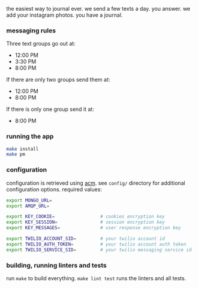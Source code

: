 the easiest way to journal ever. we send a few texts a day. you answer. we add
your instagram photos. you have a journal.

### messaging rules

Three text groups go out at:
- 12:00 PM
- 3:30 PM
- 8:00 PM

If there are only two groups send them at:
- 12:00 PM
- 8:00 PM

If there is only one group send it at:
- 8:00 PM

### running the app

```bash
make install
make pm
```

### configuration

configuration is retrieved using [acm](https://www.npmjs.com/package/acm). see
`config/` directory for additional configuration options. required values:

```bash
export MONGO_URL=
export AMQP_URL=

export KEY_COOKIE=                 # cookies encryption key
export KEY_SESSION=                # session encryption key
export KEY_MESSAGES=               # user response encryption key

export TWILIO_ACCOUNT_SID=         # your twilio account id
export TWILIO_AUTH_TOKEN=          # your twilio account auth token
export TWILIO_SERVICE_SID=         # your twilio messaging service id
```

### building, running linters and tests

run `make` to build everything. `make lint test` runs the linters and all
tests.
